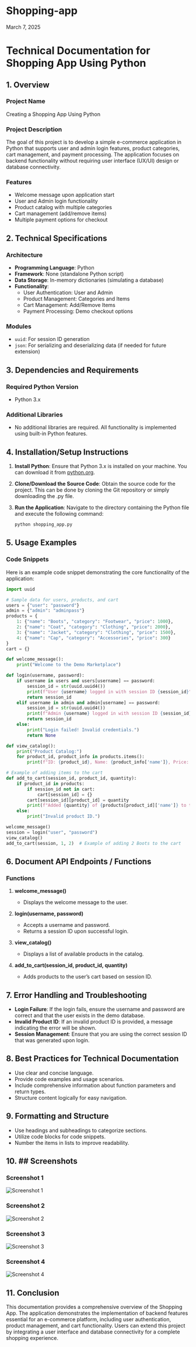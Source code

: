 # Shopping-app

March 7, 2025

# Technical Documentation for Shopping App Using Python

## 1. Overview

### Project Name
Creating a Shopping App Using Python

### Project Description
The goal of this project is to develop a simple e-commerce application in Python that supports user and admin login features, product categories, cart management, and payment processing. The application focuses on backend functionality without requiring user interface (UX/UI) design or database connectivity.

### Features
- Welcome message upon application start
- User and Admin login functionality
- Product catalog with multiple categories
- Cart management (add/remove items)
- Multiple payment options for checkout

## 2. Technical Specifications

### Architecture
- **Programming Language**: Python
- **Framework**: None (standalone Python script)
- **Data Storage**: In-memory dictionaries (simulating a database)
- **Functionality**:
  - User Authentication: User and Admin
  - Product Management: Categories and Items
  - Cart Management: Add/Remove Items
  - Payment Processing: Demo checkout options

### Modules
- `uuid`: For session ID generation
- `json`: For serializing and deserializing data (if needed for future extension)

## 3. Dependencies and Requirements

### Required Python Version
- Python 3.x

### Additional Libraries
- No additional libraries are required. All functionality is implemented using built-in Python features.

## 4. Installation/Setup Instructions

1. **Install Python**: Ensure that Python 3.x is installed on your machine. You can download it from [python.org](https://www.python.org/downloads/).
   
2. **Clone/Download the Source Code**: Obtain the source code for the project. This can be done by cloning the Git repository or simply downloading the .py file.
   
3. **Run the Application**: Navigate to the directory containing the Python file and execute the following command:
   ```bash
   python shopping_app.py
   ```

## 5. Usage Examples

### Code Snippets
Here is an example code snippet demonstrating the core functionality of the application:

```python
import uuid

# Sample data for users, products, and cart
users = {"user": "password"}
admin = {"admin": "adminpass"}
products = {
    1: {"name": "Boots", "category": "Footwear", "price": 1000},
    2: {"name": "Coat", "category": "Clothing", "price": 2000},
    3: {"name": "Jacket", "category": "Clothing", "price": 1500},
    4: {"name": "Cap", "category": "Accessories", "price": 300}
}
cart = {}

def welcome_message():
    print("Welcome to the Demo Marketplace")

def login(username, password):
    if username in users and users[username] == password:
        session_id = str(uuid.uuid4())
        print(f"User {username} logged in with session ID {session_id}")
        return session_id
    elif username in admin and admin[username] == password:
        session_id = str(uuid.uuid4())
        print(f"Admin {username} logged in with session ID {session_id}")
        return session_id
    else:
        print("Login failed! Invalid credentials.")
        return None

def view_catalog():
    print("Product Catalog:")
    for product_id, product_info in products.items():
        print(f"ID: {product_id}, Name: {product_info['name']}, Price: Rs. {product_info['price']}")

# Example of adding items to the cart
def add_to_cart(session_id, product_id, quantity):
    if product_id in products:
        if session_id not in cart:
            cart[session_id] = {}
        cart[session_id][product_id] = quantity
        print(f"Added {quantity} of {products[product_id]['name']} to the cart.")
    else:
        print("Invalid product ID.")

welcome_message()
session = login("user", "password")
view_catalog()
add_to_cart(session, 1, 2)  # Example of adding 2 Boots to the cart
```

## 6. Document API Endpoints / Functions

### Functions

1. **welcome_message()**
   - Displays the welcome message to the user.
   
2. **login(username, password)**
   - Accepts a username and password.
   - Returns a session ID upon successful login.

3. **view_catalog()**
   - Displays a list of available products in the catalog.

4. **add_to_cart(session_id, product_id, quantity)**
   - Adds products to the user’s cart based on session ID.

## 7. Error Handling and Troubleshooting

- **Login Failure**: If the login fails, ensure the username and password are correct and that the user exists in the demo database.
- **Invalid Product ID**: If an invalid product ID is provided, a message indicating the error will be shown.
- **Session Management**: Ensure that you are using the correct session ID that was generated upon login. 

## 8. Best Practices for Technical Documentation

- Use clear and concise language.
- Provide code examples and usage scenarios.
- Include comprehensive information about function parameters and return types.
- Structure content logically for easy navigation.

## 9. Formatting and Structure

- Use headings and subheadings to categorize sections.
- Utilize code blocks for code snippets.
- Number the items in lists to improve readability.

## 10. ## Screenshots

### Screenshot 1
![Screenshot 1](ScreenShorts/Screenshot%201.jpg)

### Screenshot 2
![Screenshot 2](ScreenShorts/Screenshot%202.jpg)

### Screenshot 3
![Screenshot 3](ScreenShorts/Screenshot%203.jpg)

### Screenshot 4
![Screenshot 4](ScreenShorts/Screenshot%204.jpg)



## 11. Conclusion

This documentation provides a comprehensive overview of the Shopping App. The application demonstrates the implementation of backend features essential for an e-commerce platform, including user authentication, product management, and cart functionality. Users can extend this project by integrating a user interface and database connectivity for a complete shopping experience.

